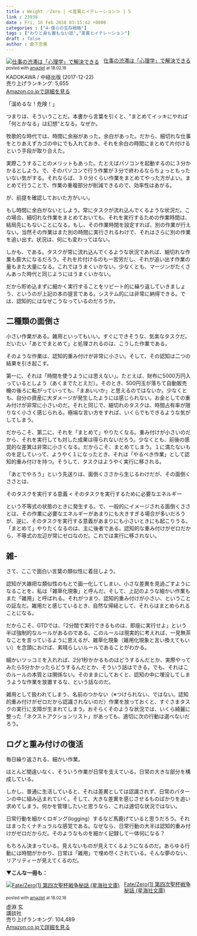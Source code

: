 ```yaml
---
title : Weight ／Zero | ≪差異とイテレーション≫ | 5
link : 23938
date : Fri, 16 Feb 2018 03:15:42 +0000
categories : ["4-僕らの生存戦略"]
tags : ["わりと身も蓋もない話","差異とイテレーション"]
draft : false
author : 倉下忠憲
---
```


<div class="amazlet-box" style="margin-bottom:0px;"><div class="amazlet-image" style="float:left;margin:0px 12px 1px 0px;"><a href="http://www.amazon.co.jp/exec/obidos/ASIN/B078H87Q7J/rashita1000-22/ref=nosim/" name="amazletlink" target="_blank"><img src="https://images-fe.ssl-images-amazon.com/images/I/51dA4jpR4tL._SL160_.jpg" alt="仕事の渋滞は「心理学」で解決できる" style="border: none;" /></a></div><div class="amazlet-info" style="line-height:120%; margin-bottom: 10px"><div class="amazlet-name" style="margin-bottom:10px;line-height:120%"><a href="http://www.amazon.co.jp/exec/obidos/ASIN/B078H87Q7J/rashita1000-22/ref=nosim/" name="amazletlink" target="_blank">仕事の渋滞は「心理学」で解決できる</a><div class="amazlet-powered-date" style="font-size:80%;margin-top:5px;line-height:120%">posted with <a href="http://www.amazlet.com/" title="amazlet" target="_blank">amazlet</a> at 18.02.16</div></div><div class="amazlet-detail">KADOKAWA / 中経出版 (2017-12-22)<br />売り上げランキング: 5,655<br /></div><div class="amazlet-sub-info" style="float: left;"><div class="amazlet-link" style="margin-top: 5px"><a href="http://www.amazon.co.jp/exec/obidos/ASIN/B078H87Q7J/rashita1000-22/ref=nosim/" name="amazletlink" target="_blank">Amazon.co.jpで詳細を見る</a></div></div></div><div class="amazlet-footer" style="clear: left"></div></div>

「溜めるな！危険！」

つまりは、そういうことだ。本書から言葉を引くと、"まとめてイッキにやれば「何とかなる」は幻想"となる。なぜか。

牧歌的な時代では、時間に余裕があった。余白があった。だから、細切れな仕事をとりあえずカゴの中にでも入れておき、それを余白の時間にまとめて片付けるという手段が取り合えた。

実際こうすることのメリットもあった。たとえばパソコンを起動するのに３分かかるとしよう。で、そのパソコンで行う作業が３分で終わるならちょっともったいない気がする。それならば、３０分くらい作業をまとめてやった方がよい。まとめて行うことで、作業の重複部分が削減できるので、効率性はあがる。

が、前提を確認しておいた方がいい。

もし時間に余白がないとしよう。常にタスクが流れ込んでくるような状況だ。この場合、細切れな作業をまとめておいても、それを実行するための作業時間は、結局先にもないことになる。もし、その作業時間を設定すれば、別の作業が行えない。当然その作業はまた別の時間に実行されるわけで、それはさらに別の作業を追い出す。状況は、何にも変わってはない。

しかも、である。タスクが常に流れ込んでくるような状況であれば、細切れな作業も膨大になるだろう。それを片付けるのも一苦労だし、それが追い出す作業の量もまた大量になる。これではうまくいかない。少なくとも、マージンがたくさんあった時代と同じようにはうまくいかない。

だから貯め込まずに細かく実行することをリピート的に繰り返していきましょう、というのが上記の本の提言である。システム的には非常に納得できる。では、認知的にはなぜこうなっているのだろうか。

<h2>二種類の面倒さ</h2>

小さい作業がある。雑用といってもいい。すぐにできそうな、気楽なタスクだ。だいたい「あとでまとめて」と処理されるのは、こうした作業である。

そのような作業は、認知的重み付けが非常に小さい。そして、その認知は二つの結果を引き起こす。

第一に、それは「時間を使うようには思えない」。たとえば、財布に5000万円入っているとしよう（あくまでたとえだ）。そのとき、500円玉が落ちて自動販売機の後ろに転がっていっても、「まあいいか」と思えるのではないか。少なくとも、自分の資産に大ダメージが発生したようには感じられない。お金としての重み付けが非常に小さいのだ。それと同じで、細切れのタスクは、時間占有率が限りなく小さく感じられる。極端な言い方をすれば、いくらでもできるような気がしてしまう。

だからこそ、第二に、それを「まとめて」やりたくなる。重み付けが小さいのだから、それを実行しても対した成果は得られないだろう。少なくとも、前後の感覚的な差異は非常に小さくなる。だからこそ、まとめてしまう。１に満たないものを足していって、ようやく１になったとき、それは「やるべき作業」として認知的重み付けを持つ。そうして、タスクはようやく実行に移される。

「あとでやろう」という先送りは、面倒くささから生じるわけだが、その面倒くささとは、

そのタスクを実行する意義 < そのタスクを実行するために必要なエネルギー

という不等式の状態のときに発生する。で、一般的にイメージされる面倒くささとは、その作業に必要なエネルギーがあまりにも大きすぎる場合が多いだろうが、逆に、そのタスクを実行する意義があまりにも小さいときにも起こりうる。「まとめて」やりたくなるのは、主に後者である。認知的な重み付けがゼロだから、不等式の左辺が常にゼロなのだ。これでは実行に移されない。

<h2>雑-</h2>

さて、ここで面白い言葉の類似性に着目しよう。

認知が大雑把な類似性のもとで画一化してしまい、小さな差異を見過ごすようになることを、私は「雑草化現象」と呼んだ。そして、上記のような細かい作業もまた「雑用」と呼ばれる。それがつまり、認知的重み付けが小さい、ということの証左だ。雑用だと感じているとき、自然な帰結として、それらはまとめられることになる。

だからこそ、GTDでは、「2分間で実行できるものは、即座に実行せよ」という半ば強制的なルールがあるのである。このルールは現実的に考えれば、一見無茶なことを言っているように思えるが、雑草化現象（雑用化現象と言い換えてもいい）を念頭におけば、素晴らしいルールであることがわかる。

細かいツッコミを入れれば、2分1秒かかるものはどうするんだとか、実際やってみたら5分かかったらどうするんだとか、そういう話はできる。でも、それはこのルールの本質とは関係ない。そのままにしておくと、認知の中に埋没してしまうような作業を放置するな、という話なのだ。

雑用として扱われてしまう、名前のつかない（※つけられない、ではない。認知的重み付けがゼロだから認識されないのだ）作業を放っておくと、すぐさまタスクの実行に支障が生まれてしまう。おそらくそのような状況では、いくら綺麗に整った「ネクストアクションリスト」があっても、適切に次の行動は選べないだろう。

<h2>ログと重み付けの復活</h2>

毎日繰り返される、細かい作業。

ほとんど間違いなく、そういう作業が日常を支えている。日常の大きな部分を構成している。

しかし、普通に生活していると、それは差異としては認識されず、日常のパターンの中に組み込まれていく。そして、大きな差異を感じさせるものばかりを追い求めてしまう。何かを管理したいと思うなら、これは適切な状況ではない。

日常行動を細かくロギング(logging）するなど馬鹿げていると思うだろう。それはまったくナチュラルな感覚である。なぜなら、日常行動の大半は認知的重み付けがゼロだからだ。そのようなものを細かく記録して一体何になる？

もちろん決まっている。見えないものが見えてくるようになるのだ。あらゆる行動には時間がかかり、日常は「雑用」で埋め尽くされている。そんな夢のない、リアリティーが見えてくるのだ。

<strong>▼こんな一冊も：</strong>

<div class="amazlet-box" style="margin-bottom:0px;"><div class="amazlet-image" style="float:left;margin:0px 12px 1px 0px;"><a href="http://www.amazon.co.jp/exec/obidos/ASIN/4061389033/rashita1000-22/ref=nosim/" name="amazletlink" target="_blank"><img src="https://images-fe.ssl-images-amazon.com/images/I/51AStESVaKL._SL160_.jpg" alt="Fate/Zero(1) 第四次聖杯戦争秘話 (星海社文庫)" style="border: none;" /></a></div><div class="amazlet-info" style="line-height:120%; margin-bottom: 10px"><div class="amazlet-name" style="margin-bottom:10px;line-height:120%"><a href="http://www.amazon.co.jp/exec/obidos/ASIN/4061389033/rashita1000-22/ref=nosim/" name="amazletlink" target="_blank">Fate/Zero(1) 第四次聖杯戦争秘話 (星海社文庫)</a><div class="amazlet-powered-date" style="font-size:80%;margin-top:5px;line-height:120%">posted with <a href="http://www.amazlet.com/" title="amazlet" target="_blank">amazlet</a> at 18.02.16</div></div><div class="amazlet-detail">虚淵 玄 <br />講談社 <br />売り上げランキング: 104,489<br /></div><div class="amazlet-sub-info" style="float: left;"><div class="amazlet-link" style="margin-top: 5px"><a href="http://www.amazon.co.jp/exec/obidos/ASIN/4061389033/rashita1000-22/ref=nosim/" name="amazletlink" target="_blank">Amazon.co.jpで詳細を見る</a></div></div></div><div class="amazlet-footer" style="clear: left"></div></div>

